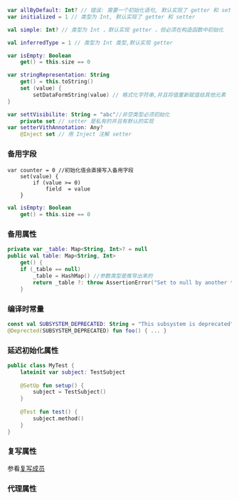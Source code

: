 
```kotlin
var allByDefault: Int? // 错误: 需要一个初始化语句, 默认实现了 getter 和 setter 方法
var initialized = 1 // 类型为 Int, 默认实现了 getter 和 setter
```



```kotlin
val simple: Int? // 类型为 Int ，默认实现 getter ，但必须在构造函数中初始化

val inferredType = 1 // 类型为 Int 类型,默认实现 getter
```



```kotlin
var isEmpty: Boolean
	get() = this.size == 0
```



```kotlin
var stringRepresentation: String
	get() = this.toString()
	set (value) {
		setDataFormString(value) // 格式化字符串,并且将值重新赋值给其他元素
}
```





```kotlin
var settVisibilite: String = "abc"//非空类型必须初始化
	private set // setter 是私有的并且有默认的实现
var setterVithAnnotation: Any?
	@Inject set // 用 Inject 注解 setter
```

###  备用字段


```kotllin
var counter = 0 //初始化值会直接写入备用字段
	set(value) {
		if (value >= 0)
			field  = value
	}
```







```kotlin
val isEmpty: Boolean
	get() = this.size == 0
```

### 备用属性


```kotlin
private var _table: Map<String, Int>? = null
public val table: Map<String, Int>
	get() {
	if (_table == null)
		_table = HashMap() //参数类型是推导出来的
		return _table ?: throw AssertionError("Set to null by another thread")
	}
```



### 编译时常量







	

```kotlin
const val SUBSYSTEM_DEPRECATED: String = "This subsystem is deprecated"
@Deprected(SUBSYSTEM_DEPRECATED) fun foo() { ... }
```

### 延迟初始化属性



```kotlin
public class MyTest {
	lateinit var subject: TestSubject
	
	@SetUp fun setup() {
		subject = TestSubject()
	}
	
	@Test fun test() {
		subject.method() 
	}
}
```




### 复写属性
参看[复写成员](http://kotlinlang.org/docs/reference/classes.html#overriding-members)

### 代理属性


